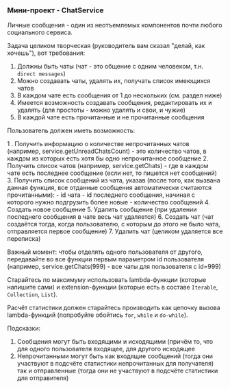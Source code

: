### Мини-проект - ChatService
Личные сообщения - один из неотъемлемых компонентов почти любого социального сервиса.

Задача целиком творческая (руководитель вам сказал "делай, как хочешь"), вот требования:

1. Должны быть чаты (чат - это общение с одним человеком, т.н. `direct messages`)
2. Можно создавать чаты, удалять их, получать список имеющихся чатов
3. В каждом чате есть сообщения от 1 до нескольких (см. раздел ниже)
4. Имеется возможность создавать сообщения, редактировать их и удалять (для простоты - можно удалять и свои, и чужие)
5. В каждой чате есть прочитанные и не прочитанные сообщения

Пользователь должен иметь возможность:

1 . Получить информацию о количестве непрочитанных чатов (например, service.getUnreadChatsCount) - это количество чатов, в каждом из которых есть хотя бы одно непрочитанное сообщение
2. Получить список чатов (например, service.getChats) - где в каждом чате есть последнее сообщение (если нет, то пишется нет сообщений)
3. Получить список сообщений из чата, указав (после того, как вызвана данная функция, все отданные сообщения автоматически считаются прочитанными):
    - id чата
    - id последнего сообщения, начиная с которого нужно подгрузить более новые
    - количество сообщений
4. Создать новое сообщение
5. Удалить сообщение (при удалении последнего сообщения в чате весь чат удаляется)
6. Создать чат (чат создаётся тогда, когда пользователю, с которым до этого не было чата, отправляется первое сообщение)
7. Удалить чат (целиком удаляется все переписка)

Важный момент: чтобы отделять одного пользователя от другого, передавайте во все функции первым параметром id пользователя (например, service.getChats(999) - все чаты для пользователя с id=999)

Старайтесь по максимуму использовать lambda-функции (которые напишите сами) и extension-функции (которые есть в составе `Iterable`, `Collection`, `List`).

Расчёт статистики должен старайтесь производить как цепочку вызова lambda-функций (попробуйте обойтись `for`, `while` и `do-while`).

Подсказки:
1. Сообщения могут быть входящими и исходящими (причём то, что для одного пользователя входящее, для другого исходящее
2. Непрочитанными могут быть как входящие сообщений (тогда они участвуют в подсчёте статистики непрочитанных для получателя) так и отправленные (тогда они не участвуют в подсчёте статистики для отправителя)
